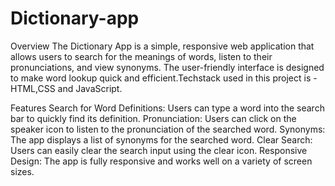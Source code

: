 # Dictionary-app
Overview
The Dictionary App is a simple, responsive web application that allows users to search for the meanings of words, listen to their pronunciations, and view synonyms. The user-friendly interface is designed to make word lookup quick and efficient.Techstack used in this project is - HTML,CSS and JavaScript.

Features
Search for Word Definitions: Users can type a word into the search bar to quickly find its definition.
Pronunciation: Users can click on the speaker icon to listen to the pronunciation of the searched word.
Synonyms: The app displays a list of synonyms for the searched word.
Clear Search: Users can easily clear the search input using the clear icon.
Responsive Design: The app is fully responsive and works well on a variety of screen sizes.
